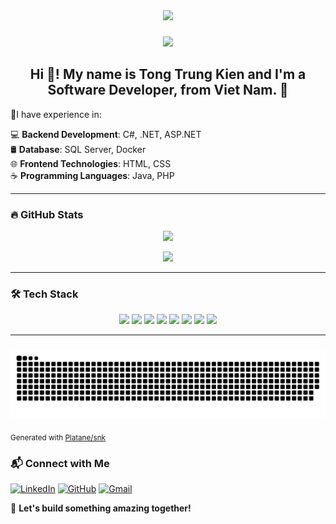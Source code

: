 <div align="center">
  <img height="200" src="https://cdn.dribbble.com/userupload/21210683/file/original-ae94429d47d4e9de6293b05a8f0bc66d.gif"  />
</div>

###

<div align="center">
  <img src="https://komarev.com/ghpvc/?username=TongTrungKien&label=Visitors&color=0e75b6&style=for-the-badge" />
</div>

###

<h2 align="center"> Hi 👋! My name is Tong Trung Kien and I'm a Software Developer, from Viet Nam. 🚀</h2>

🌟I have experience in:

💻 **Backend Development**: C#, .NET, ASP.NET  
🛢️ **Database**: SQL Server, Docker  
🌐 **Frontend Technologies**: HTML, CSS  
☕ **Programming Languages**: Java, PHP  

---

### 🔥 GitHub Stats
<p align="center">
  <img src="https://github-readme-stats.vercel.app/api/top-langs/?username=TongTrungKien&layout=compact&theme=tokyonight" />
</p>


<p align="center">
  <img src="https://github-readme-stats.vercel.app/api?username=TongTrungKien&show_icons=true&theme=tokyonight" />
</p>


---

### 🛠️ Tech Stack
<p align="center">
  <img src="https://img.shields.io/badge/C%23-%23239120.svg?&style=for-the-badge&logo=c-sharp&logoColor=white" />
  <img src="https://img.shields.io/badge/.NET-%235C2D91.svg?&style=for-the-badge&logo=.net&logoColor=white" />
  <img src="https://img.shields.io/badge/SQL%20Server-%23CC2927.svg?&style=for-the-badge&logo=microsoft-sql-server&logoColor=white" />
  <img src="https://img.shields.io/badge/HTML5-%23E34F26.svg?&style=for-the-badge&logo=html5&logoColor=white" />
  <img src="https://img.shields.io/badge/CSS3-%231572B6.svg?&style=for-the-badge&logo=css3&logoColor=white" />
  <img src="https://img.shields.io/badge/Java-%23ED8B00.svg?&style=for-the-badge&logo=java&logoColor=white" />
  <img src="https://img.shields.io/badge/PHP-%23777BB4.svg?&style=for-the-badge&logo=php&logoColor=white" />
  <img src="https://img.shields.io/badge/Docker-2496ED.svg?&style=for-the-badge&logo=docker&logoColor=white" />
</p>

---

###
<picture>
  <source media="(prefers-color-scheme: dark)" srcset="https://raw.githubusercontent.com/platane/platane/output/github-contribution-grid-snake-dark.svg">
  <source media="(prefers-color-scheme: light)" srcset="https://raw.githubusercontent.com/platane/platane/output/github-contribution-grid-snake.svg">
  <img alt="github contribution grid snake animation" src="https://raw.githubusercontent.com/platane/platane/output/github-contribution-grid-snake.svg">
</picture>

<sub>Generated with <a href="https://github.com/Platane/snk">Platane/snk</a></sub>

### 📬 Connect with Me
[![LinkedIn](https://img.shields.io/badge/LinkedIn-%230A66C2.svg?&style=for-the-badge&logo=linkedin&logoColor=white)](https://linkedin.com/in/yourprofile)
[![GitHub](https://img.shields.io/badge/GitHub-%23121011.svg?&style=for-the-badge&logo=github&logoColor=white)](https://github.com/TongTrungKien)
[![Gmail](https://img.shields.io/badge/Gmail-D14836?style=for-the-badge&logo=gmail&logoColor=white)](mailto:tongtrungkien2012@gmail.com)

🚀 **Let's build something amazing together!**

